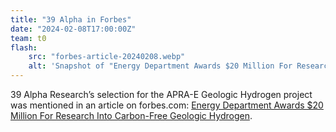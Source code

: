 ```yaml
---
title: "39 Alpha in Forbes"
date: "2024-02-08T17:00:00Z"
team: t0
flash:
    src: "forbes-article-20240208.webp"
    alt: 'Snapshot of "Energy Department Awards $20 Million For Research Into Carbon-Free Geologic Hydrogen"'
---
```

39 Alpha Research’s selection for the APRA-E Geologic Hydrogen project was mentioned in an article on forbes.com: [Energy Department Awards $20 Million For Research Into Carbon-Free Geologic Hydrogen](https://www.forbes.com/sites/alanohnsman/2024/02/08/energy-department-awards-20-million-for-research-into-carbon-free-geologic-hydrogen/?sh=5fd882b51e1d).
